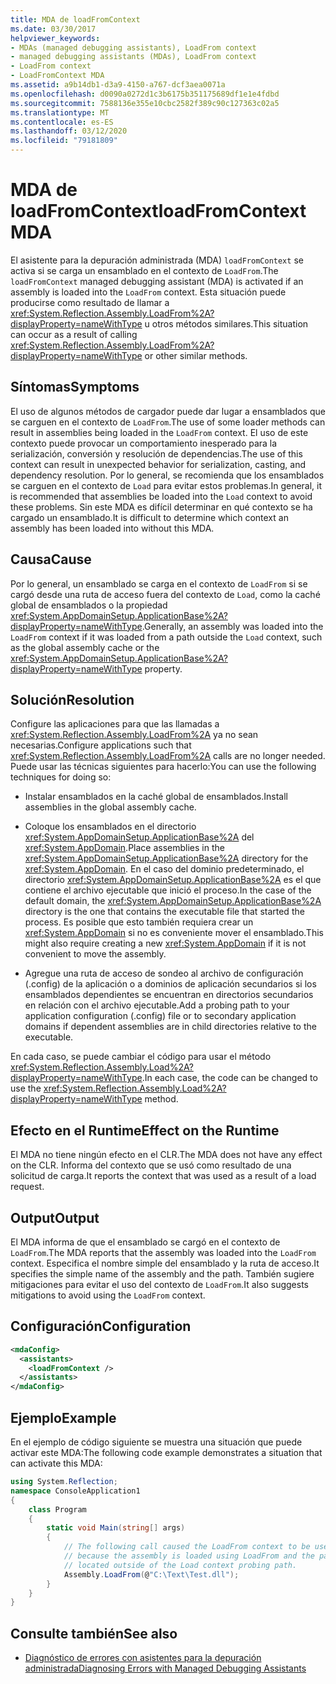 ```yaml
---
title: MDA de loadFromContext
ms.date: 03/30/2017
helpviewer_keywords:
- MDAs (managed debugging assistants), LoadFrom context
- managed debugging assistants (MDAs), LoadFrom context
- LoadFrom context
- LoadFromContext MDA
ms.assetid: a9b14db1-d3a9-4150-a767-dcf3aea0071a
ms.openlocfilehash: d0090a0272d1c3b6175b351175689df1e1e4fdbd
ms.sourcegitcommit: 7588136e355e10cbc2582f389c90c127363c02a5
ms.translationtype: MT
ms.contentlocale: es-ES
ms.lasthandoff: 03/12/2020
ms.locfileid: "79181809"
---
```

# <a name="loadfromcontext-mda"></a><span data-ttu-id="6241e-102">MDA de loadFromContext</span><span class="sxs-lookup"><span data-stu-id="6241e-102">loadFromContext MDA</span></span>
<span data-ttu-id="6241e-103">El asistente para la depuración administrada (MDA) `loadFromContext` se activa si se carga un ensamblado en el contexto de `LoadFrom`.</span><span class="sxs-lookup"><span data-stu-id="6241e-103">The `loadFromContext` managed debugging assistant (MDA) is activated if an assembly is loaded into the `LoadFrom` context.</span></span> <span data-ttu-id="6241e-104">Esta situación puede producirse como resultado de llamar a <xref:System.Reflection.Assembly.LoadFrom%2A?displayProperty=nameWithType> u otros métodos similares.</span><span class="sxs-lookup"><span data-stu-id="6241e-104">This situation can occur as a result of calling <xref:System.Reflection.Assembly.LoadFrom%2A?displayProperty=nameWithType> or other similar methods.</span></span>  
  
## <a name="symptoms"></a><span data-ttu-id="6241e-105">Síntomas</span><span class="sxs-lookup"><span data-stu-id="6241e-105">Symptoms</span></span>  
 <span data-ttu-id="6241e-106">El uso de algunos métodos de cargador puede dar lugar a ensamblados que se carguen en el contexto de `LoadFrom`.</span><span class="sxs-lookup"><span data-stu-id="6241e-106">The use of some loader methods can result in assemblies being loaded in the `LoadFrom` context.</span></span> <span data-ttu-id="6241e-107">El uso de este contexto puede provocar un comportamiento inesperado para la serialización, conversión y resolución de dependencias.</span><span class="sxs-lookup"><span data-stu-id="6241e-107">The use of this context can result in unexpected behavior for serialization, casting, and dependency resolution.</span></span> <span data-ttu-id="6241e-108">Por lo general, se recomienda que los ensamblados se carguen en el contexto de `Load` para evitar estos problemas.</span><span class="sxs-lookup"><span data-stu-id="6241e-108">In general, it is recommended that assemblies be loaded into the `Load` context to avoid these problems.</span></span> <span data-ttu-id="6241e-109">Sin este MDA es difícil determinar en qué contexto se ha cargado un ensamblado.</span><span class="sxs-lookup"><span data-stu-id="6241e-109">It is difficult to determine which context an assembly has been loaded into without this MDA.</span></span>  
  
## <a name="cause"></a><span data-ttu-id="6241e-110">Causa</span><span class="sxs-lookup"><span data-stu-id="6241e-110">Cause</span></span>  
 <span data-ttu-id="6241e-111">Por lo general, un ensamblado se carga en el contexto de `LoadFrom` si se cargó desde una ruta de acceso fuera del contexto de `Load`, como la caché global de ensamblados o la propiedad <xref:System.AppDomainSetup.ApplicationBase%2A?displayProperty=nameWithType>.</span><span class="sxs-lookup"><span data-stu-id="6241e-111">Generally, an assembly was loaded into the `LoadFrom` context if it was loaded from a path outside the `Load` context, such as the global assembly cache or the <xref:System.AppDomainSetup.ApplicationBase%2A?displayProperty=nameWithType> property.</span></span>  
  
## <a name="resolution"></a><span data-ttu-id="6241e-112">Solución</span><span class="sxs-lookup"><span data-stu-id="6241e-112">Resolution</span></span>  
 <span data-ttu-id="6241e-113">Configure las aplicaciones para que las llamadas a <xref:System.Reflection.Assembly.LoadFrom%2A> ya no sean necesarias.</span><span class="sxs-lookup"><span data-stu-id="6241e-113">Configure applications such that <xref:System.Reflection.Assembly.LoadFrom%2A> calls are no longer needed.</span></span> <span data-ttu-id="6241e-114">Puede usar las técnicas siguientes para hacerlo:</span><span class="sxs-lookup"><span data-stu-id="6241e-114">You can use the following techniques for doing so:</span></span>  
  
- <span data-ttu-id="6241e-115">Instalar ensamblados en la caché global de ensamblados.</span><span class="sxs-lookup"><span data-stu-id="6241e-115">Install assemblies in the global assembly cache.</span></span>  
  
- <span data-ttu-id="6241e-116">Coloque los ensamblados en el directorio <xref:System.AppDomainSetup.ApplicationBase%2A> del <xref:System.AppDomain>.</span><span class="sxs-lookup"><span data-stu-id="6241e-116">Place assemblies in the <xref:System.AppDomainSetup.ApplicationBase%2A> directory for the <xref:System.AppDomain>.</span></span> <span data-ttu-id="6241e-117">En el caso del dominio predeterminado, el directorio <xref:System.AppDomainSetup.ApplicationBase%2A> es el que contiene el archivo ejecutable que inició el proceso.</span><span class="sxs-lookup"><span data-stu-id="6241e-117">In the case of the default domain, the <xref:System.AppDomainSetup.ApplicationBase%2A> directory is the one that contains the executable file that started the process.</span></span> <span data-ttu-id="6241e-118">Es posible que esto también requiera crear un <xref:System.AppDomain> si no es conveniente mover el ensamblado.</span><span class="sxs-lookup"><span data-stu-id="6241e-118">This might also require creating a new <xref:System.AppDomain> if it is not convenient to move the assembly.</span></span>  
  
- <span data-ttu-id="6241e-119">Agregue una ruta de acceso de sondeo al archivo de configuración (.config) de la aplicación o a dominios de aplicación secundarios si los ensamblados dependientes se encuentran en directorios secundarios en relación con el archivo ejecutable.</span><span class="sxs-lookup"><span data-stu-id="6241e-119">Add a probing path to your application configuration (.config) file or to secondary  application domains if dependent assemblies are in child directories relative to the executable.</span></span>  
  
 <span data-ttu-id="6241e-120">En cada caso, se puede cambiar el código para usar el método <xref:System.Reflection.Assembly.Load%2A?displayProperty=nameWithType>.</span><span class="sxs-lookup"><span data-stu-id="6241e-120">In each case, the code can be changed to use the <xref:System.Reflection.Assembly.Load%2A?displayProperty=nameWithType> method.</span></span>  
  
## <a name="effect-on-the-runtime"></a><span data-ttu-id="6241e-121">Efecto en el Runtime</span><span class="sxs-lookup"><span data-stu-id="6241e-121">Effect on the Runtime</span></span>  
 <span data-ttu-id="6241e-122">El MDA no tiene ningún efecto en el CLR.</span><span class="sxs-lookup"><span data-stu-id="6241e-122">The MDA does not have any effect on the CLR.</span></span> <span data-ttu-id="6241e-123">Informa del contexto que se usó como resultado de una solicitud de carga.</span><span class="sxs-lookup"><span data-stu-id="6241e-123">It reports the context that was used as a result of a load request.</span></span>  
  
## <a name="output"></a><span data-ttu-id="6241e-124">Output</span><span class="sxs-lookup"><span data-stu-id="6241e-124">Output</span></span>  
 <span data-ttu-id="6241e-125">El MDA informa de que el ensamblado se cargó en el contexto de `LoadFrom`.</span><span class="sxs-lookup"><span data-stu-id="6241e-125">The MDA reports that the assembly was loaded into the `LoadFrom` context.</span></span> <span data-ttu-id="6241e-126">Especifica el nombre simple del ensamblado y la ruta de acceso.</span><span class="sxs-lookup"><span data-stu-id="6241e-126">It specifies the simple name of the assembly and the path.</span></span> <span data-ttu-id="6241e-127">También sugiere mitigaciones para evitar el uso del contexto de `LoadFrom`.</span><span class="sxs-lookup"><span data-stu-id="6241e-127">It also suggests mitigations to avoid using the `LoadFrom` context.</span></span>  
  
## <a name="configuration"></a><span data-ttu-id="6241e-128">Configuración</span><span class="sxs-lookup"><span data-stu-id="6241e-128">Configuration</span></span>  
  
```xml  
<mdaConfig>  
  <assistants>  
    <loadFromContext />  
  </assistants>  
</mdaConfig>  
```  
  
## <a name="example"></a><span data-ttu-id="6241e-129">Ejemplo</span><span class="sxs-lookup"><span data-stu-id="6241e-129">Example</span></span>  
 <span data-ttu-id="6241e-130">En el ejemplo de código siguiente se muestra una situación que puede activar este MDA:</span><span class="sxs-lookup"><span data-stu-id="6241e-130">The following code example demonstrates a situation that can activate this MDA:</span></span>  
  
```csharp
using System.Reflection;  
namespace ConsoleApplication1  
{  
    class Program  
    {  
        static void Main(string[] args)  
        {  
            // The following call caused the LoadFrom context to be used  
            // because the assembly is loaded using LoadFrom and the path is
            // located outside of the Load context probing path.
            Assembly.LoadFrom(@"C:\Text\Test.dll");  
        }  
    }  
}  
```  
  
## <a name="see-also"></a><span data-ttu-id="6241e-131">Consulte también</span><span class="sxs-lookup"><span data-stu-id="6241e-131">See also</span></span>

- [<span data-ttu-id="6241e-132">Diagnóstico de errores con asistentes para la depuración administrada</span><span class="sxs-lookup"><span data-stu-id="6241e-132">Diagnosing Errors with Managed Debugging Assistants</span></span>](diagnosing-errors-with-managed-debugging-assistants.md)
